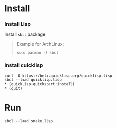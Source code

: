 # Install
### Install Lisp
Install ```sbcl``` package

> Example for ArchLinux:
>```shell
>sudo pacman -S sbcl
>```
### Install quicklisp
```shell
curl -O https://beta.quicklisp.org/quicklisp.lisp
sbcl --load quicklisp.lisp
* (quicklisp-quickstart:install)
* (quit)
```
# Run
```shell
sbcl --load snake.lisp
```
